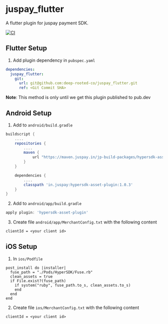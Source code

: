 # juspay_flutter

A flutter plugin for juspay payment SDK.

[![CI](https://github.com/deep-rooted-co/juspay_flutter/actions/workflows/main.yml/badge.svg)](https://github.com/deep-rooted-co/juspay_flutter/actions/workflows/main.yml)

## Flutter Setup

1. Add plugin dependency in `pubspec.yaml`
```yaml
dependencies:
  juspay_flutter:
    git:
      url: git@github.com:deep-rooted-co/juspay_flutter.git
      ref: <Git Commit SHA>
```
**Note**: This method is only until we get this plugin published to pub.dev

## Android Setup

1. Add to `android/build.gradle`
```gradle
buildscript {
    ....
    repositories {
        ....
        maven {
            url "https://maven.juspay.in/jp-build-packages/hypersdk-asset-download/releases/"
        }
    }

    dependencies {
        ....
        classpath 'in.juspay:hypersdk-asset-plugin:1.0.3'
    }
}
```

2. Add to `android/app/build.gradle`
```gradle
apply plugin: 'hypersdk-asset-plugin'
```

3. Create file `android/app/MerchantConfig.txt` with the following content
```txt
clientId = <your client id>
```

## iOS Setup

1. In `ios/Podfile`
```
post_install do |installer|
  fuse_path = "./Pods/HyperSDK/Fuse.rb"
  clean_assets = true
  if File.exist?(fuse_path)
    if system("ruby", fuse_path.to_s, clean_assets.to_s)
    end
  end
end
```

2. Create file `ios/MerchantConfig.txt` with the following content
```txt
clientId = <your client id>
```